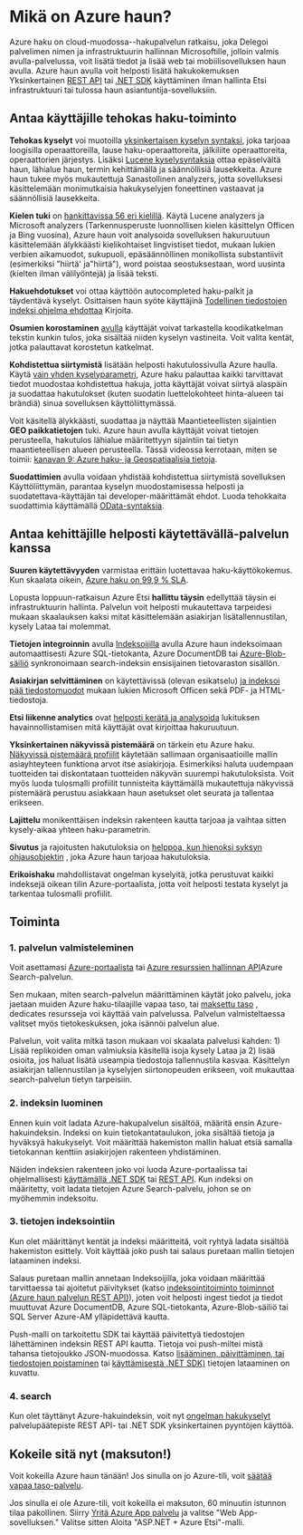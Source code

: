 <properties
    pageTitle="Mikä on Azure haun | Microsoft Azure | Isännöityjen pilvipalvelussa haku"
    description="Azure haku on täysin hallitun isännöityä cloud search-palvelun. Lisätietoja tämän ominaisuuden yhteenveto."
    services="search"
    manager="jhubbard"
    authors="ashmaka"
    documentationCenter=""/>

<tags
    ms.service="search"
    ms.devlang="NA"
    ms.workload="search"
    ms.topic="article"
    ms.tgt_pltfrm="na"
    ms.date="08/29/2016"
    ms.author="ashmaka"/>

# <a name="what-is-azure-search"></a>Mikä on Azure haun?

Azure haku on cloud-muodossa--hakupalvelun ratkaisu, joka Delegoi palvelimen nimen ja infrastruktuurin hallinnan Microsoftille, jolloin valmis avulla-palvelussa, voit lisätä tiedot ja lisää web tai mobiilisovelluksen haun avulla. Azure haun avulla voit helposti lisätä hakukokemuksen Yksinkertainen [REST API](https://msdn.microsoft.com/library/azure/dn798935.aspx) tai [.NET SDK](search-howto-dotnet-sdk.md) käyttäminen ilman hallinta Etsi infrastruktuuri tai tulossa haun asiantuntija-sovelluksiin.

## <a name="give-your-users-a-powerful-search-experience"></a>Antaa käyttäjille tehokas haku-toiminto

**Tehokas kyselyt** voi muotoilla [yksinkertaisen kyselyn syntaksi](https://msdn.microsoft.com/library/azure/dn798920.aspx), joka tarjoaa loogisilla operaattoreilla, lause haku-operaattoreita, jälkiliite operaattoreita, operaattorien järjestys. Lisäksi [Lucene kyselysyntaksia](https://msdn.microsoft.com/library/azure/mt589323.aspx) ottaa epäselvältä haun, lähialue haun, termin kehittämällä ja säännöllisiä lausekkeita. Azure haun tukee myös mukautettuja Sanastollinen analyzers, jotta sovelluksesi käsittelemään monimutkaisia hakukyselyjen foneettinen vastaavat ja säännöllisiä lausekkeita.

**Kielen tuki** on [hankittavissa 56 eri kielillä](https://msdn.microsoft.com/library/azure/dn879793.aspx). Käytä Lucene analyzers ja Microsoft analyzers (Tarkennusperuste luonnollisen kielen käsittelyn Officen ja Bing vuosina), Azure haun voit analysoida sovelluksen hakuruutuun käsittelemään älykkäästi kielikohtaiset lingvistiset tiedot, mukaan lukien verbien aikamuodot, sukupuoli, epäsäännöllinen monikollista substantiivit (esimerkiksi "hiirtä' ja"hiirtä"), word poistaa seostuksestaan, word uusinta (kielten ilman välilyöntejä) ja lisää teksti.

**Hakuehdotukset** voi ottaa käyttöön autocompleted haku-palkit ja täydentävä kyselyt. Osittaisen haun syöte käyttäjinä [Todellinen tiedostojen indeksi ohjelma ehdottaa](https://msdn.microsoft.com/library/azure/dn798936.aspx) Kirjoita.

**Osumien korostaminen** [avulla](https://msdn.microsoft.com/library/azure/dn798927.aspx) käyttäjät voivat tarkastella koodikatkelman tekstin kunkin tulos, joka sisältää niiden kyselyn vastineita. Voit valita kentät, jotka palauttavat korostetun katkelmat.

**Kohdistettua siirtymistä** lisätään helposti hakutulossivulla Azure haulla. Käytä [vain yhden kyselyparametri](https://msdn.microsoft.com/library/azure/dn798927.aspx), Azure haku palauttaa kaikki tarvittavat tiedot muodostaa kohdistettua hakuja, jotta käyttäjät voivat siirtyä alaspäin ja suodattaa hakutulokset (kuten suodatin luettelokohteet hinta-alueen tai brändiä) sinua sovelluksen käyttöliittymässä.

Voit käsitellä älykkäästi, suodattaa ja näyttää Maantieteellisten sijaintien **GEO paikkatietojen** tuki. Azure haun avulla käyttäjät voivat tietojen perusteella, hakutulos lähialue määritettyyn sijaintiin tai tietyn maantieteellisen alueen perusteella. Tässä videossa kerrotaan, miten se toimii: [kanavan 9: Azure haku- ja Geospatiaalisia tietoja](https://channel9.msdn.com/Shows/Data-Exposed/Azure-Search-and-Geospatial-Data).

**Suodattimien** avulla voidaan yhdistää kohdistettua siirtymistä sovelluksen Käyttöliittymän, parantaa kyselyn muodostamisessa helposti ja suodatettava-käyttäjän tai developer-määrittämät ehdot. Luoda tehokkaita suodattimia käyttämällä [OData-syntaksia](https://msdn.microsoft.com/library/azure/dn798921.aspx).

## <a name="empower-your-developers-with-an-easy-to-use-service"></a>Antaa kehittäjille helposti käytettävällä-palvelun kanssa

**Suuren käytettävyyden** varmistaa erittäin luotettavaa haku-käyttökokemus. Kun skaalata oikein, [Azure haku on 99,9 % SLA](https://azure.microsoft.com/support/legal/sla/search/v1_0/).

Lopusta loppuun-ratkaisun Azure Etsi **hallittu täysin** edellyttää täysin ei infrastruktuurin hallinta. Palvelun voit helposti mukautettava tarpeidesi mukaan skaalauksen kaksi mitat käsittelemään asiakirjan lisätallennustilan, kysely Lataa tai molemmat.

**Tietojen integroinnin** avulla [Indeksoijilla](https://msdn.microsoft.com/library/azure/dn946891.aspx) avulla Azure haun indeksoimaan automaattisesti Azure SQL-tietokanta, Azure DocumentDB tai [Azure-Blob-säiliö](search-howto-indexing-azure-blob-storage.md) synkronoimaan search-indeksin ensisijainen tietovaraston sisällön.

**Asiakirjan selvittäminen** on käytettävissä (olevan esikatselu) [ja indeksoi pää tiedostomuodot](search-howto-indexing-azure-blob-storage.md) mukaan lukien Microsoft Officen sekä PDF- ja HTML-tiedostoja.

**Etsi liikenne analytics** ovat [helposti kerätä ja analysoida](search-traffic-analytics.md) lukituksen havainnollistamisen mitä käyttäjät ovat kirjoittaa hakuruutuun.

**Yksinkertainen näkyvissä pistemäärä** on tärkein etu Azure haku. [Näkyvissä pistemäärä profiilit](https://msdn.microsoft.com/library/azure/dn798928.aspx) käytetään sallimaan organisaatioille mallin asiayhteyteen funktiona arvot itse asiakirjoja. Esimerkiksi haluta uudempaan tuotteiden tai diskontataan tuotteiden näkyvän suurempi hakutuloksista. Voit myös luoda tulosmalli profiilit tunnisteita käyttämällä mukautettuja näkyvissä pistemäärä perustuu asiakkaan haun asetukset olet seurata ja tallentaa erikseen.

**Lajittelu** monikenttäisen indeksin rakenteen kautta tarjoaa ja vaihtaa sitten kysely-aikaa yhteen haku-parametrin.

**Sivutus** ja rajoitusten hakutuloksia on [helppoa, kun hienoksi syksyn ohjausobjektin](search-pagination-page-layout.md) , joka Azure haun tarjoaa hakutuloksia.  

**Erikoishaku** mahdollistavat ongelman kyselyitä, jotka perustuvat kaikki indeksejä oikean tilin Azure-portaalista, jotta voit helposti testata kyselyt ja tarkentaa tulosmalli profiilit.

## <a name="how-it-works"></a>Toiminta

### <a name="1-provision-service"></a>1. palvelun valmisteleminen
Voit asettamasi [Azure-portaalista](https://portal.azure.com/) tai [Azure resurssien hallinnan API](https://msdn.microsoft.com/library/azure/dn832684.aspx)Azure Search-palvelun.

Sen mukaan, miten search-palvelun määrittäminen käytät joko palvelu, joka jaetaan muiden Azure haku-tilaajille vapaa taso, tai [maksettu taso](https://azure.microsoft.com/pricing/details/search/) , dedicates resursseja voi käyttää vain palvelussa. Palvelun valmisteltaessa valitset myös tietokeskuksen, joka isännöi palvelun alue.

Palvelun, voit valita mitkä tason mukaan voi skaalata palvelusi kahden: 1) Lisää replikoiden oman valmiuksia käsitellä isoja kysely Lataa ja 2) lisää osioita, jos haluat lisätä useampia tiedostoja tallennustila kasvaa. Käsittelyn asiakirjan tallennustilan ja kyselyjen siirtonopeuden erikseen, voit mukauttaa search-palvelun tietyn tarpeisiin.

### <a name="2-create-index"></a>2. indeksin luominen
Ennen kuin voit ladata Azure-hakupalvelun sisältöä, määritä ensin Azure-hakuindeksin. Indeksi on kuin tietokantataulukon, joka sisältää tietoja ja hyväksyä hakukyselyt. Voit määrittää hakemiston mallin haluat etsiä samalla tietokannan kenttiin asiakirjojen rakenteen yhdistäminen.

Näiden indeksien rakenteen joko voi luoda Azure-portaalissa tai ohjelmallisesti [käyttämällä .NET SDK](search-howto-dotnet-sdk.md) tai [REST API](https://msdn.microsoft.com/library/azure/dn798941.aspx). Kun indeksi on määritetty, voit ladata tietojen Azure Search-palvelu, johon se on myöhemmin indeksoitu.

### <a name="3-index-data"></a>3. tietojen indeksointiin
Kun olet määrittänyt kentät ja indeksi määritteitä, voit ryhtyä ladata sisältöä hakemiston esittely. Voit käyttää joko push tai salaus puretaan mallin tietojen lataaminen indeksi.

Salaus puretaan mallin annetaan Indeksoijilla, joka voidaan määrittää tarvittaessa tai ajoitetut päivitykset (katso [indeksointitoiminto toiminnot (Azure haun palvelun REST API)](https://msdn.microsoft.com/library/azure/dn946891.aspx)), joten voit helposti ingest tiedot ja tiedot muuttuvat Azure DocumentDB, Azure SQL-tietokanta, Azure-Blob-säiliö tai SQL Server Azure-AM ylläpidettävä kautta.

Push-malli on tarkoitettu SDK tai käyttää päivitettyä tiedostojen lähettäminen indeksin REST API kautta. Tietoja voi push-miltei mistä tahansa tietojoukko JSON-muodossa. Katso [lisääminen, päivittäminen, tai tiedostojen poistaminen](https://msdn.microsoft.com/library/azure/dn798930.aspx) tai [käyttämisestä .NET SDK)](search-howto-dotnet-sdk.md) tietojen lataaminen on kuvattu.

### <a name="4-search"></a>4. search
Kun olet täyttänyt Azure-hakuindeksin, voit nyt [ongelman hakukyselyt](https://msdn.microsoft.com/library/azure/dn798927.aspx) palvelupäätepiste REST API- tai .NET SDK yksinkertainen pyyntöjen käyttöä.

## <a name="try-it-now-for-free"></a>Kokeile sitä nyt (maksuton!)
Voit kokeilla Azure haun tänään! Jos sinulla on jo Azure-tili, voit [säätää vapaa taso-palvelu](search-create-service-portal.md).

Jos sinulla ei ole Azure-tili, voit kokeilla ei maksuton, 60 minuutin istunnon tilaa pakollinen. Siirry [Yritä Azure App palvelu](http://go.microsoft.com/fwlink/p/?LinkId=618214) ja valitse "Web App-sovelluksen." Valitse sitten Aloita "ASP.NET + Azure Etsi"-malli.

